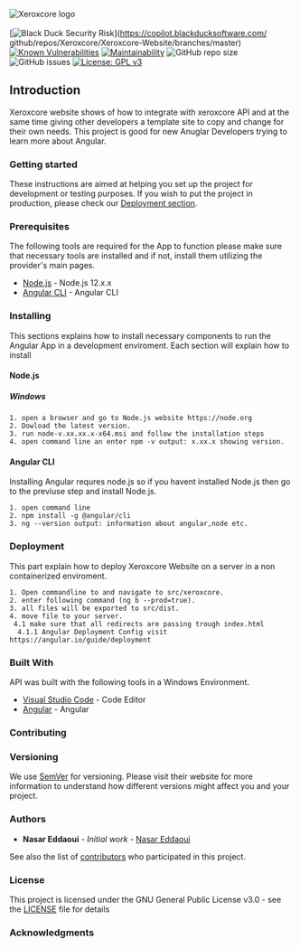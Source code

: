 ![Xeroxcore logo](https://github.com/Xeroxcore/Xeroxcore/blob/master/resources/images/Xeroxcore_Logo.png)
<br/><br/>
[![Black Duck Security Risk](https://copilot.blackducksoftware.com/github/repos/Xeroxcore/Xeroxcore-Website/branches/master/badge-risk.svg)](https://copilot.blackducksoftware.com/
github/repos/Xeroxcore/Xeroxcore-Website/branches/master)
[![Known Vulnerabilities](https://snyk.io/test/github/Xeroxcore/Xeroxcore-Website/badge.svg?targetFile=src/xeroxcore/package.json)](https://snyk.io/test/github/Xeroxcore/Xeroxcore-Website?targetFile=src/xeroxcore/package.json)
[![Maintainability](https://api.codeclimate.com/v1/badges/5a8bb139071b16695cd3/maintainability)](https://codeclimate.com/github/Xeroxcore/Xeroxcore-Website/maintainability)
![GitHub repo size](https://img.shields.io/github/repo-size/xeroxcore/Xeroxcore-Website)
![GitHub issues](https://img.shields.io/github/issues/xeroxcore/Xeroxcore-Website)
[![License: GPL v3](https://img.shields.io/badge/License-GPLv3-blue.svg)](https://github.com/Xeroxcore/Xeroxcore-Website/blob/master/LICENSE)

## Introduction

Xeroxcore website shows of how to integrate with xeroxcore API and at the same time giving other
developers a template site to copy and change for their own needs. This project is good for
new Anuglar Developers trying to learn more about Angular.

### Getting started

These instructions are aimed at helping you set up the project for development or testing purposes.
If you wish to put the project in production, please check our [Deployment section](#deployment).

### Prerequisites

The following tools are required for the App to function please make sure that necessary tools
are installed and if not, install them utilizing the provider's main pages.

- [Node.js](https://nodejs.org/en/) - Node.js 12.x.x
- [Angular CLI](https://cli.angular.io/) - Angular CLI

### Installing

This sections explains how to install necessary components to run the Angular App in a development
enviroment. Each section will explain how to install

#### Node.js

##### Windows

```
1. open a browser and go to Node.js website https://node.org
2. Dowload the latest version.
3. run node-v.xx.xx.x-x64.msi and follow the installation steps
4. open command line an enter npm -v output: x.xx.x showing version.
```

#### Angular CLI

Installing Angular requres node.js so if you havent installed Node.js then go to the previuse step
and install Node.js.

```
1. open command line
2. npm install -g @angular/cli
3. ng --version output: information about angular,node etc.
```

### Deployment

This part explain how to deploy Xeroxcore Website on a server in a non containerized
enviroment.

```
1. Open commandline to and navigate to src/xeroxcore.
2. enter following command (ng b --prod=true).
3. all files will be exported to src/dist.
4. move file to your server.
 4.1 make sure that all redirects are passing trough index.html
  4.1.1 Angular Deployment Config visit https://angular.io/guide/deployment
```

### Built With

API was built with the following tools in a Windows Environment.

- [Visual Studio Code](https://code.visualstudio.com/) - Code Editor
- [Angular](https://www.postgresql.org/) - Angular

### Contributing

### Versioning

We use [SemVer](http://semver.org/) for versioning. Please visit their website for more
information to understand how different versions might affect you and your project.

### Authors

- **Nasar Eddaoui** - _Initial work_ - [Nasar Eddaoui](https://github.com/Nasar165)

See also the list of [contributors](https://github.com/Xeroxcore/Xeroxcore//graphs/contributors) who participated in this project.

### License

This project is licensed under the GNU General Public License v3.0 - see the [LICENSE](LICENSE) file for details

### Acknowledgments
